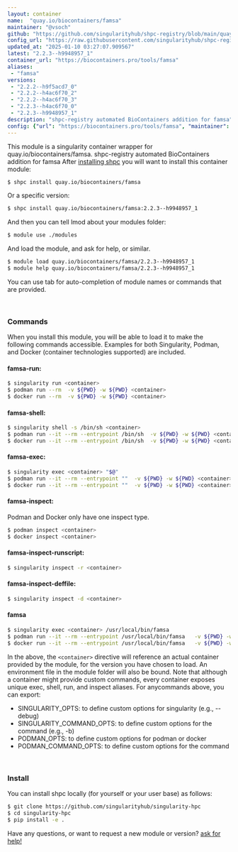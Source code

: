 ```yaml
---
layout: container
name:  "quay.io/biocontainers/famsa"
maintainer: "@vsoch"
github: "https://github.com/singularityhub/shpc-registry/blob/main/quay.io/biocontainers/famsa/container.yaml"
config_url: "https://raw.githubusercontent.com/singularityhub/shpc-registry/main/quay.io/biocontainers/famsa/container.yaml"
updated_at: "2025-01-10 03:27:07.909567"
latest: "2.2.3--h9948957_1"
container_url: "https://biocontainers.pro/tools/famsa"
aliases:
 - "famsa"
versions:
 - "2.2.2--h9f5acd7_0"
 - "2.2.2--h4ac6f70_2"
 - "2.2.2--h4ac6f70_3"
 - "2.2.3--h4ac6f70_0"
 - "2.2.3--h9948957_1"
description: "shpc-registry automated BioContainers addition for famsa"
config: {"url": "https://biocontainers.pro/tools/famsa", "maintainer": "@vsoch", "description": "shpc-registry automated BioContainers addition for famsa", "latest": {"2.2.3--h9948957_1": "sha256:95f5158039348954dfb09724a9dcdf923aabd49e014028a1977949f509de950a"}, "tags": {"2.2.2--h9f5acd7_0": "sha256:7ebd3d06ba7e5e2300ebcb17e7c69becc35032257e4d5c9e3861f523c4be6cdf", "2.2.2--h4ac6f70_2": "sha256:ff0191e94c25a2a9f260a84b167a8feb8435ba857f80434e92b7ff56f7f3913a", "2.2.2--h4ac6f70_3": "sha256:ea767b8fb88cc2bc44e448260d4ab0e33a2625af5ba7c25d265f86fc5d9e28b6", "2.2.3--h4ac6f70_0": "sha256:a90d9ca73e2e9911c4795e240466ba5826d9ed943571ee29e77c4d5c6fa2dccf", "2.2.3--h9948957_1": "sha256:95f5158039348954dfb09724a9dcdf923aabd49e014028a1977949f509de950a"}, "docker": "quay.io/biocontainers/famsa", "aliases": {"famsa": "/usr/local/bin/famsa"}}
---
```


This module is a singularity container wrapper for quay.io/biocontainers/famsa.
shpc-registry automated BioContainers addition for famsa
After [installing shpc](#install) you will want to install this container module:


```bash
$ shpc install quay.io/biocontainers/famsa
```

Or a specific version:

```bash
$ shpc install quay.io/biocontainers/famsa:2.2.3--h9948957_1
```

And then you can tell lmod about your modules folder:

```bash
$ module use ./modules
```

And load the module, and ask for help, or similar.

```bash
$ module load quay.io/biocontainers/famsa/2.2.3--h9948957_1
$ module help quay.io/biocontainers/famsa/2.2.3--h9948957_1
```

You can use tab for auto-completion of module names or commands that are provided.

<br>

### Commands

When you install this module, you will be able to load it to make the following commands accessible.
Examples for both Singularity, Podman, and Docker (container technologies supported) are included.

#### famsa-run:

```bash
$ singularity run <container>
$ podman run --rm  -v ${PWD} -w ${PWD} <container>
$ docker run --rm  -v ${PWD} -w ${PWD} <container>
```

#### famsa-shell:

```bash
$ singularity shell -s /bin/sh <container>
$ podman run --it --rm --entrypoint /bin/sh  -v ${PWD} -w ${PWD} <container>
$ docker run --it --rm --entrypoint /bin/sh  -v ${PWD} -w ${PWD} <container>
```

#### famsa-exec:

```bash
$ singularity exec <container> "$@"
$ podman run --it --rm --entrypoint ""  -v ${PWD} -w ${PWD} <container> "$@"
$ docker run --it --rm --entrypoint ""  -v ${PWD} -w ${PWD} <container> "$@"
```

#### famsa-inspect:

Podman and Docker only have one inspect type.

```bash
$ podman inspect <container>
$ docker inspect <container>
```

#### famsa-inspect-runscript:

```bash
$ singularity inspect -r <container>
```

#### famsa-inspect-deffile:

```bash
$ singularity inspect -d <container>
```


#### famsa

```bash
$ singularity exec <container> /usr/local/bin/famsa
$ podman run --it --rm --entrypoint /usr/local/bin/famsa   -v ${PWD} -w ${PWD} <container> -c " $@"
$ docker run --it --rm --entrypoint /usr/local/bin/famsa   -v ${PWD} -w ${PWD} <container> -c " $@"
```



In the above, the `<container>` directive will reference an actual container provided
by the module, for the version you have chosen to load. An environment file in the
module folder will also be bound. Note that although a container
might provide custom commands, every container exposes unique exec, shell, run, and
inspect aliases. For anycommands above, you can export:

 - SINGULARITY_OPTS: to define custom options for singularity (e.g., --debug)
 - SINGULARITY_COMMAND_OPTS: to define custom options for the command (e.g., -b)
 - PODMAN_OPTS: to define custom options for podman or docker
 - PODMAN_COMMAND_OPTS: to define custom options for the command

<br>

### Install

You can install shpc locally (for yourself or your user base) as follows:

```bash
$ git clone https://github.com/singularityhub/singularity-hpc
$ cd singularity-hpc
$ pip install -e .
```

Have any questions, or want to request a new module or version? [ask for help!](https://github.com/singularityhub/singularity-hpc/issues)